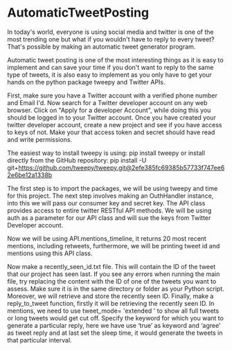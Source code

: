 # AutomaticTweetPosting
In today's world, everyone is using social media and twitter is one of the most trending one but what if you wouldn't have to reply to every tweet? That's possible by making an automatic tweet generator program.

Automatic tweet posting is one of the most interesting things as it is easy to implement and can save your time if you don't want to reply to the same type of tweets, it is also easy to implement as you only have to get your hands on the python package tweepy and Twitter APIs.

First, make sure you have a Twitter account with a verified phone number and Email I'd. Now search for a Twitter developer account on any web browser. Click on "Apply for a developer Account", while doing this you should be logged in to your Twitter account. Once you have created your twitter developer account, create a new project and see if you have access to keys of not. Make your that access token and secret should have read and write permissions.

The easiest way to install tweepy is using:   pip install tweepy or install directly from the GitHub repository:   pip install -U git+https://github.com/tweepy/tweepy.git@2efe385fc69385b57733f747ee62e6be12a1338b

The first step is to import the packages, we will be using tweepy and time for this project. The next step involves making an OuthHandler instance, into this we will pass our consumer key and secret key. The API class provides access to entire twitter RESTful API methods.  We will be using auth as a parameter for our API class and will sue the keys from Twitter Developer account.

Now we will be using API.mentions_timeline, it returns 20 most recent mentions, including retweets, furthermore, we will be printing tweet id and mentions using this API class.

Now make a recently_seen_id.txt file. This will contain the ID of the tweet that our project has seen last. If you see any errors when running the main file, try replacing the content with the ID of one of the tweets you want to assess. Make sure it is in the same directory or folder as your Python script. Moreover, we will retrieve and store the recently seen ID. Finally, make a reply_to_tweet function, firstly it will be retrieving the recently seen ID. In mentions, we need to use tweet_mode= 'extended ' to show all full tweets or long tweets would get cut off. Specify the keyword for which you want to generate a particular reply, here we have use ‘true’ as keyword and ‘agree’ as tweet reply and at last set the sleep time, it would generate the tweets in that particular interval. 
